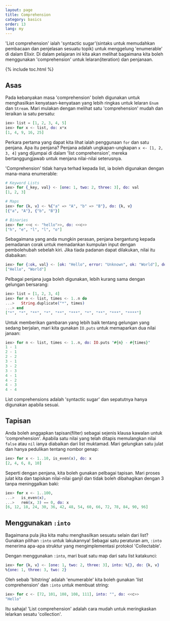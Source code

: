 ```yaml
---
layout: page
title: Comprehension
category: basics
order: 13
lang: my
---
```


'List comprehension' ialah 'syntactic sugar'(sintaks untuk memudahkan pembacaan dan penjelasan sesuatu topik) untuk menggelung 'enumerable' di dalam Elixir.  Di dalam pelajaran ini kita akan melihat bagaimana kita boleh menggunakan 'comprehension' untuk lelaran(iteration) dan penjanaan.

{% include toc.html %}

## Asas

Pada kebanyakan masa 'comprehension' boleh digunakan untuk menghasilkan kenyataan-kenyataan yang lebih ringkas untuk lelaran `Enum` dan `Stream`.  Mari mulakan dengan melihat satu 'comprehension' mudah dan leraikan ia satu persatu:

```elixir
iex> list = [1, 2, 3, 4, 5]
iex> for x <- list, do: x*x
[1, 4, 9, 16, 25]
```

Perkara pertama yang dapat kita lihat ialah penggunaan `for` dan satu penjana.  Apa itu penjana? Penjana adalah ungkapan-ungkapan `x <- [1, 2, 3, 4]` yang dijumpai di dalam 'list comprehension', mereka bertanggungjawab untuk menjana nilai-nilai seterusnya.

'Comprehension' tidak hanya terhad kepada list, ia boleh digunakan dengan mana-mana enumerable:

```elixir
# Keyword Lists
iex> for {_key, val} <- [one: 1, two: 2, three: 3], do: val
[1, 2, 3]

# Maps
iex> for {k, v} <- %{"a" => "A", "b" => "B"}, do: {k, v}
[{"a", "A"}, {"b", "B"}]

# Binaries
iex> for <<c <- "hello">>, do: <<c>>
["h", "e", "l", "l", "o"]
```

Sebagaimana yang anda mungkin perasan, penjana bergantung kepada pemadanan corak untuk memadankan kumpulan input dengan pembolehubah sebelah kiri.  Jika tiada padanan dapat dilakukan, nilai itu diabaikan:

```elixir
iex> for {:ok, val} <- [ok: "Hello", error: "Unknown", ok: "World"], do: val
["Hello", "World"]
```

Pelbagai penjana juga boleh digunakan, lebih kurang sama dengan gelungan bersarang:

```elixir
iex> list = [1, 2, 3, 4]
iex> for n <- list, times <- 1..n do
...>   String.duplicate("*", times)
...> end
["*", "*", "**", "*", "**", "***", "*", "**", "***", "****"]
```

Untuk memberikan gambaran yang lebih baik tentang gelungan yang sedang berjalan, mari kita gunakan `IO.puts` untuk memaparkan dua nilai janaan:

```elixir
iex> for n <- list, times <- 1..n, do: IO.puts "#{n} - #{times}"
1 - 1
2 - 1
2 - 2
3 - 1
3 - 2
3 - 3
4 - 1
4 - 2
4 - 3
4 - 4
```

List comprehensions adalah 'syntactic sugar' dan sepatutnya hanya digunakan apabila sesuai.

## Tapisan

Anda boleh anggapkan tapisan(filter) sebagai sejenis klausa kawalan untuk 'comprehension'.  Apabila satu nilai yang telah ditapis memulangkan nilai `false` atau `nil` ianya diabaikan dari list muktamad.  Mari gelungkan satu julat dan hanya pedulikan tentang nombor genap: 

```elixir
iex> for x <- 1..10, is_even(x), do: x
[2, 4, 6, 8, 10]
```

Seperti dengan penjana, kita boleh gunakan pelbagai tapisan.  Mari proses julat kita dan tapiskan nilai-nilai ganjil dan tidak boleh dibahagikan dengan 3 tanpa meninggalkan baki:

```elixir
iex> for x <- 1..100,
...>   is_even(x),
...>   rem(x, 3) == 0, do: x
[6, 12, 18, 24, 30, 36, 42, 48, 54, 60, 66, 72, 78, 84, 90, 96]
```

## Menggunakan `:into`

Bagaimana pula jika kita mahu menghasilkan sesuatu selain dari list?  Gunakan pilihan `:into` untuk lakukannya!  Sebagai satu peraturan am, `:into` menerima apa-apa struktur yang mengimplementasi protokol 'Collectable'. 

Dengan menggunakan `:into`, mari buat satu map dari satu list katakunci:

```elixir
iex> for {k, v} <- [one: 1, two: 2, three: 3], into: %{}, do: {k, v}
%{one: 1, three: 3, two: 2}
```

Oleh sebab 'bitstring' adalah 'enumerable' kita boleh gunakan 'list comprehension' dan `:into` untuk membuat string:

```elixir
iex> for c <- [72, 101, 108, 108, 111], into: "", do: <<c>>
"Hello"
```

Itu sahaja!  'List comprehension' adalah cara mudah untuk meringkaskan lelarkan sesatu 'collection'.
